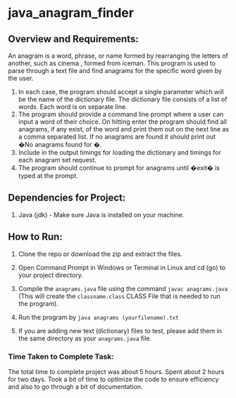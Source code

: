# java_anagram_finder

## Overview and Requirements: ## 
An anagram is a word, phrase, or name formed by rearranging the letters of another, such as cinema , formed from iceman. This program is used to parse through a text file and find anagrams for the specific word given by the user.

1. In each case, the program should accept a single parameter which will be the name of the dictionary file. The dictionary file consists of a list of words. Each word is on separate line.
2. The program should provide a command line prompt where a user can input a word of their choice. On hitting enter the program should find all anagrams, if any exist, of the word and print them out on the next line as a comma separated list. If no anagrams are found it should print out �No anagrams found for <word>�.
3. Include in the output timings for loading the dictionary and timings for each anagram set request.
4. The program should continue to prompt for anagrams until �exit� is typed at the prompt.

## Dependencies for Project: ##

1. Java (jdk) - Make sure Java is installed on your machine.

## How to Run: ##

1. Clone the repo or download the zip and extract the files.

2. Open Command Prompt in Windows or Terminal in Linux and cd (go) to your project directory.

3. Compile the ```anagrams.java``` file using the command  ```javac anagrams.java``` (This will create the ```classname.class``` CLASS File that is needed to run the program).

4. Run the program by ```java anagrams (yourfilename).txt```

5. If you are adding new text (dictionary) files to test, please add them in the same directory as your ```anagrams.java``` file.

### Time Taken to Complete Task: ###

The total time to complete project was about 5 hours. Spent about 2 hours for two days. Took a bit of time to optimize the code to ensure efficiency and also to go through a bit of documentation. 

